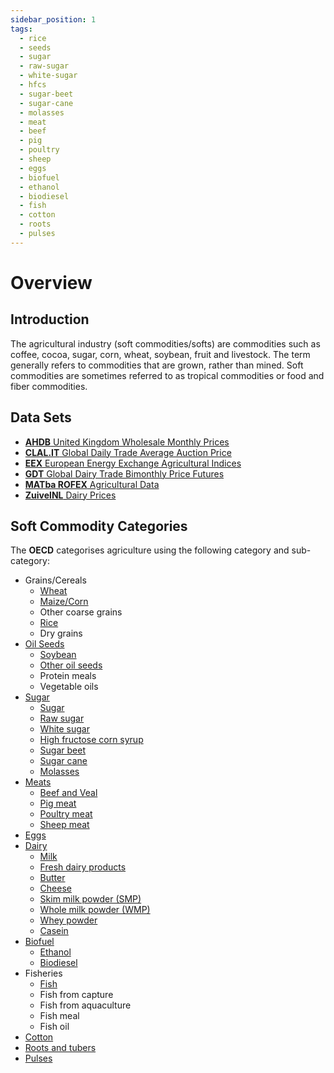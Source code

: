```yaml
---
sidebar_position: 1
tags:
  - rice
  - seeds
  - sugar
  - raw-sugar
  - white-sugar
  - hfcs
  - sugar-beet
  - sugar-cane
  - molasses
  - meat
  - beef
  - pig
  - poultry
  - sheep
  - eggs
  - biofuel
  - ethanol
  - biodiesel
  - fish
  - cotton
  - roots
  - pulses
---
```

Overview
================

## Introduction
The agricultural industry (soft commodities/softs) are commodities such as coffee, cocoa, sugar, corn, wheat, soybean, fruit and livestock.
The term generally refers to commodities that are grown, rather than mined.
Soft commodities are sometimes referred to as tropical commodities or food and fiber commodities.

## Data Sets

* [**AHDB** United Kingdom Wholesale Monthly Prices](/docs/dataset/AHDB_DR_PR)
* [**CLAL.IT** Global Daily Trade Average Auction Price](/docs/dataset/CLAL_DR_PR)
* [**EEX** European Energy Exchange Agricultural Indices](/docs/dataset/EEX_AG_IND)
* [**GDT** Global Dairy Trade Bimonthly Price Futures](/docs/dataset/GDT_DR_FUT)
* [**MATba ROFEX** Agricultural Data](/docs/dataset/MATBAROFEX_AG_FUT)
* [**ZuivelNL** Dairy Prices](/docs/dataset/ZUIVELNL_DR_PR)

## Soft Commodity Categories
The **OECD** categorises agriculture using the following category and sub-category:
 
* Grains/Cereals
  * [Wheat](/docs/tags/wheat)
  * [Maize/Corn](/docs/tags/corn)
  * Other coarse grains
  * [Rice](/docs/tags/rice)
  * Dry grains
* [Oil Seeds](/docs/tags/seeds)
  * [Soybean](/docs/tags/soybean)
  * [Other oil seeds](/docs/tags/seeds)
  * Protein meals
  * Vegetable oils
* [Sugar](/docs/tags/sugar)
  * [Sugar](/docs/tags/sugar)
  * [Raw sugar](/docs/tags/raw-sugar)
  * [White sugar](/docs/tags/white-sugar)
  * [High fructose corn syrup](/docs/tags/hfcs)
  * [Sugar beet](/docs/tags/sugar-beet)
  * [Sugar cane](/docs/tags/sugar-cane)
  * [Molasses](/docs/tags/molasses)
* [Meats](/docs/tags/meat)
  * [Beef and Veal](/docs/tags/beef)
  * [Pig meat](/docs/tags/pig)
  * [Poultry meat](/docs/tags/poultry)
  * [Sheep meat](/docs/tags/sheep)
* [Eggs](/docs/tags/eggs)
* [Dairy](/docs/tags/dairy)
  * [Milk](/docs/tags/milk)
  * [Fresh dairy products](/docs/tags/dairy)
  * [Butter](/docs/tags/butter)
  * [Cheese](/docs/tags/cheese)
  * [Skim milk powder (SMP)](/docs/tags/smp)
  * [Whole milk powder (WMP)](/docs/tags/wmp)
  * [Whey powder](/docs/tags/whey)
  * [Casein](/docs/tags/casein)
* [Biofuel](/docs/tags/biofuel)
  * [Ethanol](/docs/tags/ethanol)
  * [Biodiesel](/docs/tags/biodiesel)
* Fisheries
  * [Fish](/docs/tags/fish)
  * Fish from capture
  * Fish from aquaculture
  * Fish meal
  * Fish oil
* [Cotton](/docs/tags/cotton)
* [Roots and tubers](/docs/tags/roots)
* [Pulses](/docs/tags/pulses)
